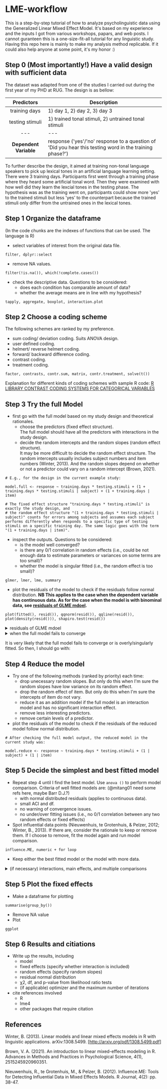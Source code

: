 # LME-workflow

This is a step-by-step tutorial of how to analyze psycholinguistic data using the Generalized Linear Mixed Effect Model. It's based on my experience and the inputs I got from various workshops, papars, and web posts. I cannot guranteen this is a one-size-fit-all tutorial for any linguistic study. Having this repo here is mainly to make my analysis method replicable. If it could also help anyone at some point, it's my honor :)  


## Step 0 (Most importantly!) Have a valid design with sufficient data

The dataset was adapted from one of the studies I carried out during the first year of my PHD at RUG. The design is as bellow:

| Predictors | Description |
| :---: | --- |
| training days | 1) day 1, 2) day 2, 3) day 3 |
| testing stimuli | 1) trained tonal stimuli, 2) untrained tonal stimuli |
| --- | --- |
| **Dependent Variable** | response ('yes'/'no' response to a question of 'Did you hear this testing word in the training phase?') |

To further describe the design, it aimed at training non-tonal language speakers to pick up lexical tones in an artificial language learning setting. There were 3 training days. Participants first went through a training phase where they heard some artificial tonal word. Then they were examined with how well did they learn the lexcial tones in the testing phase. The hypothesis was as the training went on, participants could show more 'yes' to the trained stimuli but less 'yes' to the counterpart because the trained stimuli only differ from the untrained ones in the lexical tones. 


## Step 1 Organize the dataframe

(In the code chunks are the indexes of functions that can be used. The language is R)

* select variables of interest from the original data file. 
```
filter, dplyr::select
```
* remove NA values.
```
filter(!is.na()), which(!complete.cases())
```
* check the descriptive data. Questions to be considered: 
  - does each condition has comparable amount of data? 
  - whether the average means are in line with my hypothesis? 
```
tapply, aggregate, boxplot, interaction.plot
```


## Step 2 Choose a coding scheme
The following schemes are ranked by my preference.
* sum coding/ deviation coding.
Suits ANOVA design.
* user defined coding.
* helmert/ reverse helmert coding.
* forward/ backward difference coding.
* contrast coding.
* treatment coding.
```
factor, contrasts, contr.sum, matrix, contr.treatment, solve(t())
```
Explanation for different kinds of coding schemes with sample R code: [R LIBRARY CONTRAST CODING SYSTEMS FOR CATEGORICAL VARIABLES](https://stats.oarc.ucla.edu/r/library/r-library-contrast-coding-systems-for-categorical-variables/#DEVIATION)

## Step 3 Try the full Model
* first go with the full model based on my study design and theoretical rationales.
  - choose the predictors (fixed effect structure).  
  The full model should have all the predictors with interactions in the study design.
  - decide the random intercepts and the random slopes (random effect structure).  
  It may be more difficult to decide the random effect structure. The random intercepts usually includes subject numbers and item numbers (Winter, 2013). And the random slopes depend on whether or not a predictor could vary on a random intercept (Brown, 2021).
  
 ```
 # E.g., for the design in the current example study:
 
 model.full <- response ~ training.days * testing.stimuli + (1 + training.days * testing.stimuli | subject) + (1 + training.days | item)
 
 # The fixed effect structure "training.days * testing.stimuli" is exactly the study design, and
 # the random effect structure "(1 + training.days * testing.stimuli | subject)" counts for errors among subjects and assumes each subject performs differently when responds to a specific type of testing stimuli on a specific training day. The same logic goes with the term "(1 + training.days | item)".
 ```
* inspect the outputs. Questions to be considered:
  - is the model well converged?
  - is there any 0/1 correlation in random effects (i.e., could be not enough data to estimate parameters or variances on some terms are too small)?
  - whether the model is singular fitted (i.e., the random effect is too small)?
```
glmer, lmer, lme, summary
```
* plot the residuals of the model to check if the residuals follow normal distribution. **NB This applies to the case when the dependent variable has continuous data. As for the case when the model is with binominal data, see [residuals of GLME mdoel](#residuals-GLME).**
```
plot(fitted(), resid()), qqnorm(resid()), qqline(resid()), plot(density(resid())), shapiro.test(resid())
```

<a name="residuals-GLME"></a>

<details><summary>residuals of GLME mdoel</summary>
<p>
  
The GLME mdoel cannot have normally distributed residuals when the raw data is binominal. Such as the data I have in the current study. If one really wants to check whether or not the data suit the LME model, here is the solution:  
  
- Aggregate the dependent variable by items. That's saying, in the new dataframe there are fixed factors and subject numbers, plus two columns showing the aggregation of the binominal dependent variables.
```
ddply(summarise, mean(), length(), sum())
```
- combine the aggregations into a new dependent variable.
```
cbind
```
- Fit the model using the newdata frame.
- Check the distribution of residuals.

</p>
</details>


<details><summary>when the full model fails to converge</summary>
<p>
  
try the belows:
  
- change an optimizer. 
```
all_fit, glmerControl
```
- increase possible iterations.
- drop unecessary random slopes. But only do this when I'm sure the random slope to be dropped has low variance on its random effect.
- drop the random effect of item. But only do this when I'm sure that the intercepts of item have low variance.
```
coef
```

</p>
</details>

It is very likely that the full model fails to converge or is overly/singularly fitted. So then, I should go with:

## Step 4 Reduce the model

* Try one of the following methods (ranked by priority) each time:  
  - drop unecessary random slopes. But only do this when I'm sure the random slopes have low variance on its random effect.
  - drop the random effect of item. But only do this when I'm sure the intercepts of item do not vary.
  - reduce it as an addition model if the full model is an interaction model and has no significant interaction effect.
  - remove less interesting predictors.
  - remove certain levels of a predictor.
* plot the residuals of the model to check if the residuals of the reduced model follow normal distribution.

```
# After checking the full model output, the reduced model in the current study was:

model.reduce <- response ~ training.days * testing.stimuli + (1 | subject) + (1 | item)
```

## Step 5 Decide the simplest and best fitted model
* Repeat step 4 until I find the best model. Use `anova ()` to perform model comparison. Criteria of well fitted models are: (@mitang01 need some refs here, maybe Barr D.J.?)
  - with normal distributed residuals (applies to continuous data).
  - small ACI and df.
  - no warning of convergence issues.
  - no under/over fitting issues (i.e., no 0/1 correlation between any two random effects or fixed effects)
* Spot influential data points (Nieuwenhuis, te Grotenhuis, & Pelzer, 2012; Winter, B., 2013). If there are, consider the rationale to keep or remove them. If I choose to remove, fit the model again and run model comparison. 
```
influence.ME, numeric + for loop
```
* Keep either the best fitted model or the model with more data. 


<details><summary>(if necessary) interactions, main effects, and multiple comparisons</summary>
<p>

## Main effects or interactions
* perform the likelihood ratio test between a full model and a reduced model
```
anova
```

## Multiple comparisons within a predictor 
* Use the Tukey method (@mitang01 do I have to always use the Tukey method? Any other methods avaliable?)
```
summary(glht())
```


## Multiple comparisons within an interaction
* Mutate a new interaction variable in the dataframe
* Model the interaction variable
* Tukey comparison
```
interaction, summary(glht())
```

</p>
</details>


## Step 5 Plot the fixed effects
* Make a dataframe for plotting
```
summarise(group_by())
```
* Remove NA value
* Plot
```
ggplot
```

## Step 6 Results and citiations
* Write up the results, including 
  - model
  - fixed effects (specify whether interaction is included)
  - random effects (specify random slopes)
  - residual normal distribution
  - χ2, df, and p-value from likelihood ratio tests
  - (if applicable) optimizer and the maximum number of iterations
* cite references involved
  - R
  - lme4
  - other packages that require citation



## References
Winter, B. (2013). Linear models and linear mixed effects models in R with linguistic applications. arXiv:1308.5499. [http://arxiv.org/pdf/1308.5499.pdf]

Brown, V. A. (2021). An introduction to linear mixed-effects modeling in R. Advances in Methods and Practices in Psychological Science, 4(1), 2515245920960351.

Nieuwenhuis, R., te Grotenhuis, M., & Pelzer, B. (2012). Influence.ME: Tools for Detecting Influential Data in Mixed Effects Models. R Journal, 4(2): pp. 38-47.
